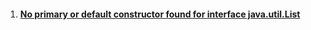 1. #### [No primary or default constructor found for interface java.util.List](/chapter1/springboot/exception/no-primary-or-default-constructor-found-for-interface-javautillist.md)



